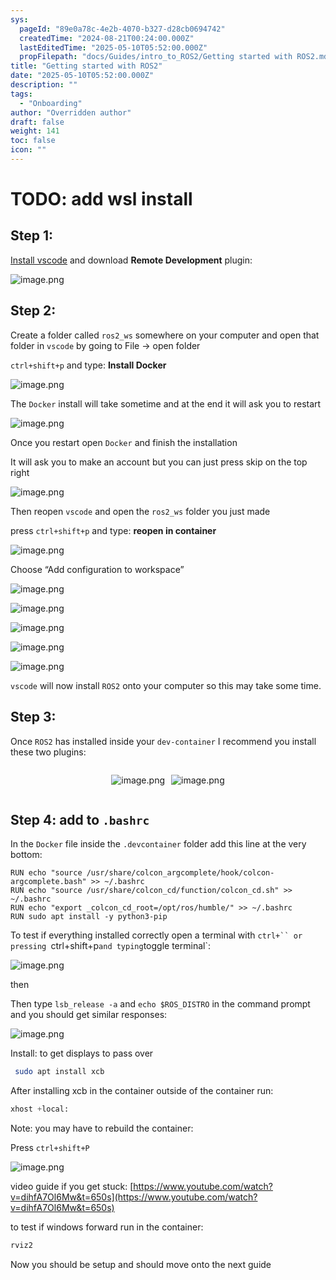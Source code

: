 ```yaml
---
sys:
  pageId: "89e0a78c-4e2b-4070-b327-d28cb0694742"
  createdTime: "2024-08-21T00:24:00.000Z"
  lastEditedTime: "2025-05-10T05:52:00.000Z"
  propFilepath: "docs/Guides/intro_to_ROS2/Getting started with ROS2.md"
title: "Getting started with ROS2"
date: "2025-05-10T05:52:00.000Z"
description: ""
tags:
  - "Onboarding"
author: "Overridden author"
draft: false
weight: 141
toc: false
icon: ""
---
```


# TODO: add wsl install

## Step 1:

[Install vscode](https://code.visualstudio.com/download) and download **Remote Development** plugin:

![image.png](https://prod-files-secure.s3.us-west-2.amazonaws.com/d518164a-d88e-44d1-a4ee-3adb3bd8bce0/efb52993-1881-4a40-b95e-6f020334f022/image.png?X-Amz-Algorithm=AWS4-HMAC-SHA256&X-Amz-Content-Sha256=UNSIGNED-PAYLOAD&X-Amz-Credential=ASIAZI2LB4662GT2XZ2A%2F20250628%2Fus-west-2%2Fs3%2Faws4_request&X-Amz-Date=20250628T170711Z&X-Amz-Expires=3600&X-Amz-Security-Token=IQoJb3JpZ2luX2VjEJf%2F%2F%2F%2F%2F%2F%2F%2F%2F%2FwEaCXVzLXdlc3QtMiJHMEUCIQD9XhOJMJxzNJBMXsrjErHoKfLEQkZWZ0iwQtPlmDC0XgIgP79010aSZQFBeaifMtLHN%2BBOrKqdBXp2JS544AAqHwoqiAQIkP%2F%2F%2F%2F%2F%2F%2F%2F%2F%2FARAAGgw2Mzc0MjMxODM4MDUiDP1shSZ8GszjN4fO6yrcAzVsfTtkxnLMsXB%2F%2BLT4n8YlaRQRPBokLwT2YiK9HTTxQNOj0KhG51aM%2FEs6aahhvlnelt6ZTPTMtex192P5hjgnB3SkiFGewkGcBCAuuEaijiUxIHWWB12%2BaVo8Caj4rAc3EspHjdFvLMz%2BSH%2BvhtXan5cn4nNPbXTFYZHewSm4J9Y9EDltWqDGH1xc8Tw5UMC9qfmbpdnV0CzAkb2Wyv1VAKf3SgT%2Fait0gETKVOkF9WdxXpVTrD%2FuuS4oSodNtprHoDMBms0Ryo7HSjUIxP1lJqoRek9pbb%2F3VF1IZw%2BJpyXraJjzjl4Bd3JASJBXVaMzabsrlgrisnsl%2F4PG%2FeA6Mj4x7LZqZZhrRqpFZwqMzFbZ9EkR%2B%2F%2BW8zqVVA%2FXex48g5ARh32TZYC2TnqaExzspAh68hY5RVfdJKF5n%2BmWp5kc2Te%2BR2xkI74RlzkeAufjE93sUOG7T%2FgrxcEF8GSTcBXLtk0cZ5ZdlGvoU24QRjfy9eEhxvhnmVT4UhbnHN6QcIddoPscGPbZKZ1G%2FzhMQCSgNPzY01nq7qZBlmkN%2FPsfzcs7k0nxsEfT7eMz4Ji%2FZPfgYsgD72uqOOl%2BVIzopdcp6f8Y1Zx6lhiOURgA6K%2FtxOh1GB1UB2iAMKiKgMMGOqUBi5xLhlMarpJni5BLB%2B0iIbQSjG0drOViYc3tUq5reLENjRCwNcbeFdGnhgDnBHJ%2FtnNlP%2BF2K2u3HFQfzi7BCRoPWcoC1qjB0Lcy00mS2YvOmL8qQjjYNMtlfVaOl%2BgoPUwsiMajrJuH%2BYeVvHwuyJkRS9uIQCgrUOdbCG2xwrxWAl7p4DVAVAx5PCXrrpwm1yfDEmHJk5BXiRlndBcNE3%2F6PbuY&X-Amz-Signature=6f22e6aec92ec71fda159a5c40817367f87e8779928e9cb8ac8aa75061a7253c&X-Amz-SignedHeaders=host&x-amz-checksum-mode=ENABLED&x-id=GetObject)

## Step 2:

Create a folder called `ros2_ws` somewhere on your computer and open that folder in `vscode` by going to File → open folder 

`ctrl+shift+p` and type: **Install Docker**

![image.png](https://prod-files-secure.s3.us-west-2.amazonaws.com/d518164a-d88e-44d1-a4ee-3adb3bd8bce0/2269dc0e-1cd5-47ff-bceb-c04ad9b2eab0/image.png?X-Amz-Algorithm=AWS4-HMAC-SHA256&X-Amz-Content-Sha256=UNSIGNED-PAYLOAD&X-Amz-Credential=ASIAZI2LB4662GT2XZ2A%2F20250628%2Fus-west-2%2Fs3%2Faws4_request&X-Amz-Date=20250628T170711Z&X-Amz-Expires=3600&X-Amz-Security-Token=IQoJb3JpZ2luX2VjEJf%2F%2F%2F%2F%2F%2F%2F%2F%2F%2FwEaCXVzLXdlc3QtMiJHMEUCIQD9XhOJMJxzNJBMXsrjErHoKfLEQkZWZ0iwQtPlmDC0XgIgP79010aSZQFBeaifMtLHN%2BBOrKqdBXp2JS544AAqHwoqiAQIkP%2F%2F%2F%2F%2F%2F%2F%2F%2F%2FARAAGgw2Mzc0MjMxODM4MDUiDP1shSZ8GszjN4fO6yrcAzVsfTtkxnLMsXB%2F%2BLT4n8YlaRQRPBokLwT2YiK9HTTxQNOj0KhG51aM%2FEs6aahhvlnelt6ZTPTMtex192P5hjgnB3SkiFGewkGcBCAuuEaijiUxIHWWB12%2BaVo8Caj4rAc3EspHjdFvLMz%2BSH%2BvhtXan5cn4nNPbXTFYZHewSm4J9Y9EDltWqDGH1xc8Tw5UMC9qfmbpdnV0CzAkb2Wyv1VAKf3SgT%2Fait0gETKVOkF9WdxXpVTrD%2FuuS4oSodNtprHoDMBms0Ryo7HSjUIxP1lJqoRek9pbb%2F3VF1IZw%2BJpyXraJjzjl4Bd3JASJBXVaMzabsrlgrisnsl%2F4PG%2FeA6Mj4x7LZqZZhrRqpFZwqMzFbZ9EkR%2B%2F%2BW8zqVVA%2FXex48g5ARh32TZYC2TnqaExzspAh68hY5RVfdJKF5n%2BmWp5kc2Te%2BR2xkI74RlzkeAufjE93sUOG7T%2FgrxcEF8GSTcBXLtk0cZ5ZdlGvoU24QRjfy9eEhxvhnmVT4UhbnHN6QcIddoPscGPbZKZ1G%2FzhMQCSgNPzY01nq7qZBlmkN%2FPsfzcs7k0nxsEfT7eMz4Ji%2FZPfgYsgD72uqOOl%2BVIzopdcp6f8Y1Zx6lhiOURgA6K%2FtxOh1GB1UB2iAMKiKgMMGOqUBi5xLhlMarpJni5BLB%2B0iIbQSjG0drOViYc3tUq5reLENjRCwNcbeFdGnhgDnBHJ%2FtnNlP%2BF2K2u3HFQfzi7BCRoPWcoC1qjB0Lcy00mS2YvOmL8qQjjYNMtlfVaOl%2BgoPUwsiMajrJuH%2BYeVvHwuyJkRS9uIQCgrUOdbCG2xwrxWAl7p4DVAVAx5PCXrrpwm1yfDEmHJk5BXiRlndBcNE3%2F6PbuY&X-Amz-Signature=a1564efd8830f70411c25104bb70478d607acc20e7d721f70257f33628a69ac6&X-Amz-SignedHeaders=host&x-amz-checksum-mode=ENABLED&x-id=GetObject)

The `Docker` install will take sometime and at the end it will ask you to restart

![image.png](https://prod-files-secure.s3.us-west-2.amazonaws.com/d518164a-d88e-44d1-a4ee-3adb3bd8bce0/ed233f78-be33-4b1f-b89c-9c346c0e961e/image.png?X-Amz-Algorithm=AWS4-HMAC-SHA256&X-Amz-Content-Sha256=UNSIGNED-PAYLOAD&X-Amz-Credential=ASIAZI2LB4662GT2XZ2A%2F20250628%2Fus-west-2%2Fs3%2Faws4_request&X-Amz-Date=20250628T170711Z&X-Amz-Expires=3600&X-Amz-Security-Token=IQoJb3JpZ2luX2VjEJf%2F%2F%2F%2F%2F%2F%2F%2F%2F%2FwEaCXVzLXdlc3QtMiJHMEUCIQD9XhOJMJxzNJBMXsrjErHoKfLEQkZWZ0iwQtPlmDC0XgIgP79010aSZQFBeaifMtLHN%2BBOrKqdBXp2JS544AAqHwoqiAQIkP%2F%2F%2F%2F%2F%2F%2F%2F%2F%2FARAAGgw2Mzc0MjMxODM4MDUiDP1shSZ8GszjN4fO6yrcAzVsfTtkxnLMsXB%2F%2BLT4n8YlaRQRPBokLwT2YiK9HTTxQNOj0KhG51aM%2FEs6aahhvlnelt6ZTPTMtex192P5hjgnB3SkiFGewkGcBCAuuEaijiUxIHWWB12%2BaVo8Caj4rAc3EspHjdFvLMz%2BSH%2BvhtXan5cn4nNPbXTFYZHewSm4J9Y9EDltWqDGH1xc8Tw5UMC9qfmbpdnV0CzAkb2Wyv1VAKf3SgT%2Fait0gETKVOkF9WdxXpVTrD%2FuuS4oSodNtprHoDMBms0Ryo7HSjUIxP1lJqoRek9pbb%2F3VF1IZw%2BJpyXraJjzjl4Bd3JASJBXVaMzabsrlgrisnsl%2F4PG%2FeA6Mj4x7LZqZZhrRqpFZwqMzFbZ9EkR%2B%2F%2BW8zqVVA%2FXex48g5ARh32TZYC2TnqaExzspAh68hY5RVfdJKF5n%2BmWp5kc2Te%2BR2xkI74RlzkeAufjE93sUOG7T%2FgrxcEF8GSTcBXLtk0cZ5ZdlGvoU24QRjfy9eEhxvhnmVT4UhbnHN6QcIddoPscGPbZKZ1G%2FzhMQCSgNPzY01nq7qZBlmkN%2FPsfzcs7k0nxsEfT7eMz4Ji%2FZPfgYsgD72uqOOl%2BVIzopdcp6f8Y1Zx6lhiOURgA6K%2FtxOh1GB1UB2iAMKiKgMMGOqUBi5xLhlMarpJni5BLB%2B0iIbQSjG0drOViYc3tUq5reLENjRCwNcbeFdGnhgDnBHJ%2FtnNlP%2BF2K2u3HFQfzi7BCRoPWcoC1qjB0Lcy00mS2YvOmL8qQjjYNMtlfVaOl%2BgoPUwsiMajrJuH%2BYeVvHwuyJkRS9uIQCgrUOdbCG2xwrxWAl7p4DVAVAx5PCXrrpwm1yfDEmHJk5BXiRlndBcNE3%2F6PbuY&X-Amz-Signature=2857837f639460017b16c6cb7d45e9ee4da5e9e0a8253aecafbfa223b81fa64b&X-Amz-SignedHeaders=host&x-amz-checksum-mode=ENABLED&x-id=GetObject)

Once you restart open `Docker` and finish the installation

It will ask you to make an account but you can just press skip on the top right

![image.png](https://prod-files-secure.s3.us-west-2.amazonaws.com/d518164a-d88e-44d1-a4ee-3adb3bd8bce0/21010ad9-1659-4fd9-9f59-9932a09b2a3d/image.png?X-Amz-Algorithm=AWS4-HMAC-SHA256&X-Amz-Content-Sha256=UNSIGNED-PAYLOAD&X-Amz-Credential=ASIAZI2LB4662GT2XZ2A%2F20250628%2Fus-west-2%2Fs3%2Faws4_request&X-Amz-Date=20250628T170711Z&X-Amz-Expires=3600&X-Amz-Security-Token=IQoJb3JpZ2luX2VjEJf%2F%2F%2F%2F%2F%2F%2F%2F%2F%2FwEaCXVzLXdlc3QtMiJHMEUCIQD9XhOJMJxzNJBMXsrjErHoKfLEQkZWZ0iwQtPlmDC0XgIgP79010aSZQFBeaifMtLHN%2BBOrKqdBXp2JS544AAqHwoqiAQIkP%2F%2F%2F%2F%2F%2F%2F%2F%2F%2FARAAGgw2Mzc0MjMxODM4MDUiDP1shSZ8GszjN4fO6yrcAzVsfTtkxnLMsXB%2F%2BLT4n8YlaRQRPBokLwT2YiK9HTTxQNOj0KhG51aM%2FEs6aahhvlnelt6ZTPTMtex192P5hjgnB3SkiFGewkGcBCAuuEaijiUxIHWWB12%2BaVo8Caj4rAc3EspHjdFvLMz%2BSH%2BvhtXan5cn4nNPbXTFYZHewSm4J9Y9EDltWqDGH1xc8Tw5UMC9qfmbpdnV0CzAkb2Wyv1VAKf3SgT%2Fait0gETKVOkF9WdxXpVTrD%2FuuS4oSodNtprHoDMBms0Ryo7HSjUIxP1lJqoRek9pbb%2F3VF1IZw%2BJpyXraJjzjl4Bd3JASJBXVaMzabsrlgrisnsl%2F4PG%2FeA6Mj4x7LZqZZhrRqpFZwqMzFbZ9EkR%2B%2F%2BW8zqVVA%2FXex48g5ARh32TZYC2TnqaExzspAh68hY5RVfdJKF5n%2BmWp5kc2Te%2BR2xkI74RlzkeAufjE93sUOG7T%2FgrxcEF8GSTcBXLtk0cZ5ZdlGvoU24QRjfy9eEhxvhnmVT4UhbnHN6QcIddoPscGPbZKZ1G%2FzhMQCSgNPzY01nq7qZBlmkN%2FPsfzcs7k0nxsEfT7eMz4Ji%2FZPfgYsgD72uqOOl%2BVIzopdcp6f8Y1Zx6lhiOURgA6K%2FtxOh1GB1UB2iAMKiKgMMGOqUBi5xLhlMarpJni5BLB%2B0iIbQSjG0drOViYc3tUq5reLENjRCwNcbeFdGnhgDnBHJ%2FtnNlP%2BF2K2u3HFQfzi7BCRoPWcoC1qjB0Lcy00mS2YvOmL8qQjjYNMtlfVaOl%2BgoPUwsiMajrJuH%2BYeVvHwuyJkRS9uIQCgrUOdbCG2xwrxWAl7p4DVAVAx5PCXrrpwm1yfDEmHJk5BXiRlndBcNE3%2F6PbuY&X-Amz-Signature=a5528a03557efedbbe3968846e23ae734e12c16c6729b2510715a69032319a7e&X-Amz-SignedHeaders=host&x-amz-checksum-mode=ENABLED&x-id=GetObject)

Then reopen `vscode` and open the `ros2_ws` folder you just made

press `ctrl+shift+p` and type: **reopen in container**

![image.png](https://prod-files-secure.s3.us-west-2.amazonaws.com/d518164a-d88e-44d1-a4ee-3adb3bd8bce0/4e93b8c2-41ad-488c-8095-c74205196118/image.png?X-Amz-Algorithm=AWS4-HMAC-SHA256&X-Amz-Content-Sha256=UNSIGNED-PAYLOAD&X-Amz-Credential=ASIAZI2LB4662GT2XZ2A%2F20250628%2Fus-west-2%2Fs3%2Faws4_request&X-Amz-Date=20250628T170711Z&X-Amz-Expires=3600&X-Amz-Security-Token=IQoJb3JpZ2luX2VjEJf%2F%2F%2F%2F%2F%2F%2F%2F%2F%2FwEaCXVzLXdlc3QtMiJHMEUCIQD9XhOJMJxzNJBMXsrjErHoKfLEQkZWZ0iwQtPlmDC0XgIgP79010aSZQFBeaifMtLHN%2BBOrKqdBXp2JS544AAqHwoqiAQIkP%2F%2F%2F%2F%2F%2F%2F%2F%2F%2FARAAGgw2Mzc0MjMxODM4MDUiDP1shSZ8GszjN4fO6yrcAzVsfTtkxnLMsXB%2F%2BLT4n8YlaRQRPBokLwT2YiK9HTTxQNOj0KhG51aM%2FEs6aahhvlnelt6ZTPTMtex192P5hjgnB3SkiFGewkGcBCAuuEaijiUxIHWWB12%2BaVo8Caj4rAc3EspHjdFvLMz%2BSH%2BvhtXan5cn4nNPbXTFYZHewSm4J9Y9EDltWqDGH1xc8Tw5UMC9qfmbpdnV0CzAkb2Wyv1VAKf3SgT%2Fait0gETKVOkF9WdxXpVTrD%2FuuS4oSodNtprHoDMBms0Ryo7HSjUIxP1lJqoRek9pbb%2F3VF1IZw%2BJpyXraJjzjl4Bd3JASJBXVaMzabsrlgrisnsl%2F4PG%2FeA6Mj4x7LZqZZhrRqpFZwqMzFbZ9EkR%2B%2F%2BW8zqVVA%2FXex48g5ARh32TZYC2TnqaExzspAh68hY5RVfdJKF5n%2BmWp5kc2Te%2BR2xkI74RlzkeAufjE93sUOG7T%2FgrxcEF8GSTcBXLtk0cZ5ZdlGvoU24QRjfy9eEhxvhnmVT4UhbnHN6QcIddoPscGPbZKZ1G%2FzhMQCSgNPzY01nq7qZBlmkN%2FPsfzcs7k0nxsEfT7eMz4Ji%2FZPfgYsgD72uqOOl%2BVIzopdcp6f8Y1Zx6lhiOURgA6K%2FtxOh1GB1UB2iAMKiKgMMGOqUBi5xLhlMarpJni5BLB%2B0iIbQSjG0drOViYc3tUq5reLENjRCwNcbeFdGnhgDnBHJ%2FtnNlP%2BF2K2u3HFQfzi7BCRoPWcoC1qjB0Lcy00mS2YvOmL8qQjjYNMtlfVaOl%2BgoPUwsiMajrJuH%2BYeVvHwuyJkRS9uIQCgrUOdbCG2xwrxWAl7p4DVAVAx5PCXrrpwm1yfDEmHJk5BXiRlndBcNE3%2F6PbuY&X-Amz-Signature=466bf4f81c77c93b0bdb65522f21ec46da89ef49763fc3ec0b50bb5acfe856f0&X-Amz-SignedHeaders=host&x-amz-checksum-mode=ENABLED&x-id=GetObject)

Choose “Add configuration to workspace”

![image.png](https://prod-files-secure.s3.us-west-2.amazonaws.com/d518164a-d88e-44d1-a4ee-3adb3bd8bce0/9560b282-5060-4989-ba37-97e7b2c22476/image.png?X-Amz-Algorithm=AWS4-HMAC-SHA256&X-Amz-Content-Sha256=UNSIGNED-PAYLOAD&X-Amz-Credential=ASIAZI2LB4662GT2XZ2A%2F20250628%2Fus-west-2%2Fs3%2Faws4_request&X-Amz-Date=20250628T170711Z&X-Amz-Expires=3600&X-Amz-Security-Token=IQoJb3JpZ2luX2VjEJf%2F%2F%2F%2F%2F%2F%2F%2F%2F%2FwEaCXVzLXdlc3QtMiJHMEUCIQD9XhOJMJxzNJBMXsrjErHoKfLEQkZWZ0iwQtPlmDC0XgIgP79010aSZQFBeaifMtLHN%2BBOrKqdBXp2JS544AAqHwoqiAQIkP%2F%2F%2F%2F%2F%2F%2F%2F%2F%2FARAAGgw2Mzc0MjMxODM4MDUiDP1shSZ8GszjN4fO6yrcAzVsfTtkxnLMsXB%2F%2BLT4n8YlaRQRPBokLwT2YiK9HTTxQNOj0KhG51aM%2FEs6aahhvlnelt6ZTPTMtex192P5hjgnB3SkiFGewkGcBCAuuEaijiUxIHWWB12%2BaVo8Caj4rAc3EspHjdFvLMz%2BSH%2BvhtXan5cn4nNPbXTFYZHewSm4J9Y9EDltWqDGH1xc8Tw5UMC9qfmbpdnV0CzAkb2Wyv1VAKf3SgT%2Fait0gETKVOkF9WdxXpVTrD%2FuuS4oSodNtprHoDMBms0Ryo7HSjUIxP1lJqoRek9pbb%2F3VF1IZw%2BJpyXraJjzjl4Bd3JASJBXVaMzabsrlgrisnsl%2F4PG%2FeA6Mj4x7LZqZZhrRqpFZwqMzFbZ9EkR%2B%2F%2BW8zqVVA%2FXex48g5ARh32TZYC2TnqaExzspAh68hY5RVfdJKF5n%2BmWp5kc2Te%2BR2xkI74RlzkeAufjE93sUOG7T%2FgrxcEF8GSTcBXLtk0cZ5ZdlGvoU24QRjfy9eEhxvhnmVT4UhbnHN6QcIddoPscGPbZKZ1G%2FzhMQCSgNPzY01nq7qZBlmkN%2FPsfzcs7k0nxsEfT7eMz4Ji%2FZPfgYsgD72uqOOl%2BVIzopdcp6f8Y1Zx6lhiOURgA6K%2FtxOh1GB1UB2iAMKiKgMMGOqUBi5xLhlMarpJni5BLB%2B0iIbQSjG0drOViYc3tUq5reLENjRCwNcbeFdGnhgDnBHJ%2FtnNlP%2BF2K2u3HFQfzi7BCRoPWcoC1qjB0Lcy00mS2YvOmL8qQjjYNMtlfVaOl%2BgoPUwsiMajrJuH%2BYeVvHwuyJkRS9uIQCgrUOdbCG2xwrxWAl7p4DVAVAx5PCXrrpwm1yfDEmHJk5BXiRlndBcNE3%2F6PbuY&X-Amz-Signature=a45ebe15863473237a5e8f6d14823e2fa9d9a248473bd6c6d0d9cbe82ad07ade&X-Amz-SignedHeaders=host&x-amz-checksum-mode=ENABLED&x-id=GetObject)

![image.png](https://prod-files-secure.s3.us-west-2.amazonaws.com/d518164a-d88e-44d1-a4ee-3adb3bd8bce0/2ee63f81-886b-48e8-a553-dc6e5eac99e4/image.png?X-Amz-Algorithm=AWS4-HMAC-SHA256&X-Amz-Content-Sha256=UNSIGNED-PAYLOAD&X-Amz-Credential=ASIAZI2LB4662GT2XZ2A%2F20250628%2Fus-west-2%2Fs3%2Faws4_request&X-Amz-Date=20250628T170711Z&X-Amz-Expires=3600&X-Amz-Security-Token=IQoJb3JpZ2luX2VjEJf%2F%2F%2F%2F%2F%2F%2F%2F%2F%2FwEaCXVzLXdlc3QtMiJHMEUCIQD9XhOJMJxzNJBMXsrjErHoKfLEQkZWZ0iwQtPlmDC0XgIgP79010aSZQFBeaifMtLHN%2BBOrKqdBXp2JS544AAqHwoqiAQIkP%2F%2F%2F%2F%2F%2F%2F%2F%2F%2FARAAGgw2Mzc0MjMxODM4MDUiDP1shSZ8GszjN4fO6yrcAzVsfTtkxnLMsXB%2F%2BLT4n8YlaRQRPBokLwT2YiK9HTTxQNOj0KhG51aM%2FEs6aahhvlnelt6ZTPTMtex192P5hjgnB3SkiFGewkGcBCAuuEaijiUxIHWWB12%2BaVo8Caj4rAc3EspHjdFvLMz%2BSH%2BvhtXan5cn4nNPbXTFYZHewSm4J9Y9EDltWqDGH1xc8Tw5UMC9qfmbpdnV0CzAkb2Wyv1VAKf3SgT%2Fait0gETKVOkF9WdxXpVTrD%2FuuS4oSodNtprHoDMBms0Ryo7HSjUIxP1lJqoRek9pbb%2F3VF1IZw%2BJpyXraJjzjl4Bd3JASJBXVaMzabsrlgrisnsl%2F4PG%2FeA6Mj4x7LZqZZhrRqpFZwqMzFbZ9EkR%2B%2F%2BW8zqVVA%2FXex48g5ARh32TZYC2TnqaExzspAh68hY5RVfdJKF5n%2BmWp5kc2Te%2BR2xkI74RlzkeAufjE93sUOG7T%2FgrxcEF8GSTcBXLtk0cZ5ZdlGvoU24QRjfy9eEhxvhnmVT4UhbnHN6QcIddoPscGPbZKZ1G%2FzhMQCSgNPzY01nq7qZBlmkN%2FPsfzcs7k0nxsEfT7eMz4Ji%2FZPfgYsgD72uqOOl%2BVIzopdcp6f8Y1Zx6lhiOURgA6K%2FtxOh1GB1UB2iAMKiKgMMGOqUBi5xLhlMarpJni5BLB%2B0iIbQSjG0drOViYc3tUq5reLENjRCwNcbeFdGnhgDnBHJ%2FtnNlP%2BF2K2u3HFQfzi7BCRoPWcoC1qjB0Lcy00mS2YvOmL8qQjjYNMtlfVaOl%2BgoPUwsiMajrJuH%2BYeVvHwuyJkRS9uIQCgrUOdbCG2xwrxWAl7p4DVAVAx5PCXrrpwm1yfDEmHJk5BXiRlndBcNE3%2F6PbuY&X-Amz-Signature=02014baebbac939342631c1581d158cc33d0aa6d288c26cd04f93d6b85990273&X-Amz-SignedHeaders=host&x-amz-checksum-mode=ENABLED&x-id=GetObject)

![image.png](https://prod-files-secure.s3.us-west-2.amazonaws.com/d518164a-d88e-44d1-a4ee-3adb3bd8bce0/ae1580b2-b048-407e-aed9-b584224a7a04/image.png?X-Amz-Algorithm=AWS4-HMAC-SHA256&X-Amz-Content-Sha256=UNSIGNED-PAYLOAD&X-Amz-Credential=ASIAZI2LB4662GT2XZ2A%2F20250628%2Fus-west-2%2Fs3%2Faws4_request&X-Amz-Date=20250628T170711Z&X-Amz-Expires=3600&X-Amz-Security-Token=IQoJb3JpZ2luX2VjEJf%2F%2F%2F%2F%2F%2F%2F%2F%2F%2FwEaCXVzLXdlc3QtMiJHMEUCIQD9XhOJMJxzNJBMXsrjErHoKfLEQkZWZ0iwQtPlmDC0XgIgP79010aSZQFBeaifMtLHN%2BBOrKqdBXp2JS544AAqHwoqiAQIkP%2F%2F%2F%2F%2F%2F%2F%2F%2F%2FARAAGgw2Mzc0MjMxODM4MDUiDP1shSZ8GszjN4fO6yrcAzVsfTtkxnLMsXB%2F%2BLT4n8YlaRQRPBokLwT2YiK9HTTxQNOj0KhG51aM%2FEs6aahhvlnelt6ZTPTMtex192P5hjgnB3SkiFGewkGcBCAuuEaijiUxIHWWB12%2BaVo8Caj4rAc3EspHjdFvLMz%2BSH%2BvhtXan5cn4nNPbXTFYZHewSm4J9Y9EDltWqDGH1xc8Tw5UMC9qfmbpdnV0CzAkb2Wyv1VAKf3SgT%2Fait0gETKVOkF9WdxXpVTrD%2FuuS4oSodNtprHoDMBms0Ryo7HSjUIxP1lJqoRek9pbb%2F3VF1IZw%2BJpyXraJjzjl4Bd3JASJBXVaMzabsrlgrisnsl%2F4PG%2FeA6Mj4x7LZqZZhrRqpFZwqMzFbZ9EkR%2B%2F%2BW8zqVVA%2FXex48g5ARh32TZYC2TnqaExzspAh68hY5RVfdJKF5n%2BmWp5kc2Te%2BR2xkI74RlzkeAufjE93sUOG7T%2FgrxcEF8GSTcBXLtk0cZ5ZdlGvoU24QRjfy9eEhxvhnmVT4UhbnHN6QcIddoPscGPbZKZ1G%2FzhMQCSgNPzY01nq7qZBlmkN%2FPsfzcs7k0nxsEfT7eMz4Ji%2FZPfgYsgD72uqOOl%2BVIzopdcp6f8Y1Zx6lhiOURgA6K%2FtxOh1GB1UB2iAMKiKgMMGOqUBi5xLhlMarpJni5BLB%2B0iIbQSjG0drOViYc3tUq5reLENjRCwNcbeFdGnhgDnBHJ%2FtnNlP%2BF2K2u3HFQfzi7BCRoPWcoC1qjB0Lcy00mS2YvOmL8qQjjYNMtlfVaOl%2BgoPUwsiMajrJuH%2BYeVvHwuyJkRS9uIQCgrUOdbCG2xwrxWAl7p4DVAVAx5PCXrrpwm1yfDEmHJk5BXiRlndBcNE3%2F6PbuY&X-Amz-Signature=61fc69a7325820637aa73eee4425428fd48604a510c87e24173f6799d574b537&X-Amz-SignedHeaders=host&x-amz-checksum-mode=ENABLED&x-id=GetObject)

![image.png](https://prod-files-secure.s3.us-west-2.amazonaws.com/d518164a-d88e-44d1-a4ee-3adb3bd8bce0/53255b28-f75e-430f-b9e3-c0ac8577e42b/image.png?X-Amz-Algorithm=AWS4-HMAC-SHA256&X-Amz-Content-Sha256=UNSIGNED-PAYLOAD&X-Amz-Credential=ASIAZI2LB4662GT2XZ2A%2F20250628%2Fus-west-2%2Fs3%2Faws4_request&X-Amz-Date=20250628T170711Z&X-Amz-Expires=3600&X-Amz-Security-Token=IQoJb3JpZ2luX2VjEJf%2F%2F%2F%2F%2F%2F%2F%2F%2F%2FwEaCXVzLXdlc3QtMiJHMEUCIQD9XhOJMJxzNJBMXsrjErHoKfLEQkZWZ0iwQtPlmDC0XgIgP79010aSZQFBeaifMtLHN%2BBOrKqdBXp2JS544AAqHwoqiAQIkP%2F%2F%2F%2F%2F%2F%2F%2F%2F%2FARAAGgw2Mzc0MjMxODM4MDUiDP1shSZ8GszjN4fO6yrcAzVsfTtkxnLMsXB%2F%2BLT4n8YlaRQRPBokLwT2YiK9HTTxQNOj0KhG51aM%2FEs6aahhvlnelt6ZTPTMtex192P5hjgnB3SkiFGewkGcBCAuuEaijiUxIHWWB12%2BaVo8Caj4rAc3EspHjdFvLMz%2BSH%2BvhtXan5cn4nNPbXTFYZHewSm4J9Y9EDltWqDGH1xc8Tw5UMC9qfmbpdnV0CzAkb2Wyv1VAKf3SgT%2Fait0gETKVOkF9WdxXpVTrD%2FuuS4oSodNtprHoDMBms0Ryo7HSjUIxP1lJqoRek9pbb%2F3VF1IZw%2BJpyXraJjzjl4Bd3JASJBXVaMzabsrlgrisnsl%2F4PG%2FeA6Mj4x7LZqZZhrRqpFZwqMzFbZ9EkR%2B%2F%2BW8zqVVA%2FXex48g5ARh32TZYC2TnqaExzspAh68hY5RVfdJKF5n%2BmWp5kc2Te%2BR2xkI74RlzkeAufjE93sUOG7T%2FgrxcEF8GSTcBXLtk0cZ5ZdlGvoU24QRjfy9eEhxvhnmVT4UhbnHN6QcIddoPscGPbZKZ1G%2FzhMQCSgNPzY01nq7qZBlmkN%2FPsfzcs7k0nxsEfT7eMz4Ji%2FZPfgYsgD72uqOOl%2BVIzopdcp6f8Y1Zx6lhiOURgA6K%2FtxOh1GB1UB2iAMKiKgMMGOqUBi5xLhlMarpJni5BLB%2B0iIbQSjG0drOViYc3tUq5reLENjRCwNcbeFdGnhgDnBHJ%2FtnNlP%2BF2K2u3HFQfzi7BCRoPWcoC1qjB0Lcy00mS2YvOmL8qQjjYNMtlfVaOl%2BgoPUwsiMajrJuH%2BYeVvHwuyJkRS9uIQCgrUOdbCG2xwrxWAl7p4DVAVAx5PCXrrpwm1yfDEmHJk5BXiRlndBcNE3%2F6PbuY&X-Amz-Signature=040a4ddd86e88b7732c2d3ffcf4752b73f2c0e70e04a57cbbdeaaa1552462ce7&X-Amz-SignedHeaders=host&x-amz-checksum-mode=ENABLED&x-id=GetObject)

![image.png](https://prod-files-secure.s3.us-west-2.amazonaws.com/d518164a-d88e-44d1-a4ee-3adb3bd8bce0/7c562767-5af9-4ffb-97d1-327bcdf4ee00/image.png?X-Amz-Algorithm=AWS4-HMAC-SHA256&X-Amz-Content-Sha256=UNSIGNED-PAYLOAD&X-Amz-Credential=ASIAZI2LB4662GT2XZ2A%2F20250628%2Fus-west-2%2Fs3%2Faws4_request&X-Amz-Date=20250628T170711Z&X-Amz-Expires=3600&X-Amz-Security-Token=IQoJb3JpZ2luX2VjEJf%2F%2F%2F%2F%2F%2F%2F%2F%2F%2FwEaCXVzLXdlc3QtMiJHMEUCIQD9XhOJMJxzNJBMXsrjErHoKfLEQkZWZ0iwQtPlmDC0XgIgP79010aSZQFBeaifMtLHN%2BBOrKqdBXp2JS544AAqHwoqiAQIkP%2F%2F%2F%2F%2F%2F%2F%2F%2F%2FARAAGgw2Mzc0MjMxODM4MDUiDP1shSZ8GszjN4fO6yrcAzVsfTtkxnLMsXB%2F%2BLT4n8YlaRQRPBokLwT2YiK9HTTxQNOj0KhG51aM%2FEs6aahhvlnelt6ZTPTMtex192P5hjgnB3SkiFGewkGcBCAuuEaijiUxIHWWB12%2BaVo8Caj4rAc3EspHjdFvLMz%2BSH%2BvhtXan5cn4nNPbXTFYZHewSm4J9Y9EDltWqDGH1xc8Tw5UMC9qfmbpdnV0CzAkb2Wyv1VAKf3SgT%2Fait0gETKVOkF9WdxXpVTrD%2FuuS4oSodNtprHoDMBms0Ryo7HSjUIxP1lJqoRek9pbb%2F3VF1IZw%2BJpyXraJjzjl4Bd3JASJBXVaMzabsrlgrisnsl%2F4PG%2FeA6Mj4x7LZqZZhrRqpFZwqMzFbZ9EkR%2B%2F%2BW8zqVVA%2FXex48g5ARh32TZYC2TnqaExzspAh68hY5RVfdJKF5n%2BmWp5kc2Te%2BR2xkI74RlzkeAufjE93sUOG7T%2FgrxcEF8GSTcBXLtk0cZ5ZdlGvoU24QRjfy9eEhxvhnmVT4UhbnHN6QcIddoPscGPbZKZ1G%2FzhMQCSgNPzY01nq7qZBlmkN%2FPsfzcs7k0nxsEfT7eMz4Ji%2FZPfgYsgD72uqOOl%2BVIzopdcp6f8Y1Zx6lhiOURgA6K%2FtxOh1GB1UB2iAMKiKgMMGOqUBi5xLhlMarpJni5BLB%2B0iIbQSjG0drOViYc3tUq5reLENjRCwNcbeFdGnhgDnBHJ%2FtnNlP%2BF2K2u3HFQfzi7BCRoPWcoC1qjB0Lcy00mS2YvOmL8qQjjYNMtlfVaOl%2BgoPUwsiMajrJuH%2BYeVvHwuyJkRS9uIQCgrUOdbCG2xwrxWAl7p4DVAVAx5PCXrrpwm1yfDEmHJk5BXiRlndBcNE3%2F6PbuY&X-Amz-Signature=61ee7e0d3b00885c84d76c4b392dca6e964d85c82701f3ee38578e852507ce53&X-Amz-SignedHeaders=host&x-amz-checksum-mode=ENABLED&x-id=GetObject)

`vscode` will now install `ROS2` onto your computer so this may take some time.

## Step 3:

Once `ROS2` has installed inside your `dev-container` I recommend you install these two plugins:

<div style="display: flex;flex-direction: row; column-gap:10px; max-width: 630px;justify-content: center;">
<div>

![image.png](https://prod-files-secure.s3.us-west-2.amazonaws.com/d518164a-d88e-44d1-a4ee-3adb3bd8bce0/3fc3d550-5a54-4ba1-ba6b-faa01cdb7369/image.png?X-Amz-Algorithm=AWS4-HMAC-SHA256&X-Amz-Content-Sha256=UNSIGNED-PAYLOAD&X-Amz-Credential=ASIAZI2LB4666M7LWHT6%2F20250628%2Fus-west-2%2Fs3%2Faws4_request&X-Amz-Date=20250628T170712Z&X-Amz-Expires=3600&X-Amz-Security-Token=IQoJb3JpZ2luX2VjEJf%2F%2F%2F%2F%2F%2F%2F%2F%2F%2FwEaCXVzLXdlc3QtMiJHMEUCIClYAHldYVcY4txxhY6Bucfyxmv6tBYgY4exJ8xwuiNwAiEA5K8QUe93wPFcCVkFS%2B0w1XUceuy8vXi0GSZOPwcxagcqiAQIkP%2F%2F%2F%2F%2F%2F%2F%2F%2F%2FARAAGgw2Mzc0MjMxODM4MDUiDEIumfD%2BsBgu%2FoQS%2ByrcA59dZrHS6J4IplwSbKnGCvqW3pWtBvBBAboj1YmMafbTJ9uCwMN8UK0cJrJgd0BO69IAPRumFHgSHutnguzfyHDOS%2FfMF3ib4Zv72rz548LVZjjcsQeq30qjZOKj1xa4V6Hp4t0S7mlUlE%2Fe4smODRA5tmyprKAFrOGiyqRCMqYnKtpx9UrpZW6JT4PYrp6P6otRR1Soc3tbOToKfeDn%2F8Z12NlJCqX%2B3BM7jWB0fXn3AqNU4QsZrePY7E0PVxyoj1qb0HdgCDjsGVeat0bHNID4F00WY3bDnngh8gnvX1j6OrhgCAdtorL2yPDcyEpyIoI2z1UUuWgJDDjhOKYVdMaCweryPjElV44xb2vJcJGEyqUrOg4YwV3deSBPHx%2FTWDl%2FmFTZrNYq3J95hNI38xdwuKNMLYFworx7VZQOzefcBTWn7CoeJozwkBpvS7httLnPPnI0ai2bvP3QYFY4L1xhA7qkjftWJpzUALO2H7jXnb4Xm2XPvslIUdGQsBwvjJ94TCfsfTkn1IBpkLLkuwAjk7jrW7qJUP%2Fgxb%2BM55qxdAzb7PzWB5y08vDNdBAQWyS8ayL1yi8tUEp26qkAp%2F4XXNX9l29mszQOCIbdVweer1tS%2BHU58IjuC54pMJSLgMMGOqUBszbX9n980B2ABsGzJzilATi1xh6WMj62OXAm9fvzpX6m0WvF%2Boigko0rKMoRVM7fhXv%2FpXil6IjAoUZbhio%2BW%2FOkr21tAOFygt%2F%2B3AGUcdtuYOWCaz%2BdOn20nQJe1gpNTCqgR8B0i4kEWQAksBBxPEVAZtiwXZuIRsCMGrw4LmHDjGIDsbbSDyqgpmiu31YR3vRs%2BTA1zpRodNgqcennQ0mIfDjr&X-Amz-Signature=fc09a7d57a2ebbbb4ee2c45324fff5f2b142f52fc41441f2eacc1d5e0de13f61&X-Amz-SignedHeaders=host&x-amz-checksum-mode=ENABLED&x-id=GetObject)

</div>
<div>

![image.png](https://prod-files-secure.s3.us-west-2.amazonaws.com/d518164a-d88e-44d1-a4ee-3adb3bd8bce0/d994cc66-13c2-4093-a5a3-f84cf4601a82/image.png?X-Amz-Algorithm=AWS4-HMAC-SHA256&X-Amz-Content-Sha256=UNSIGNED-PAYLOAD&X-Amz-Credential=ASIAZI2LB4665L32XFUY%2F20250628%2Fus-west-2%2Fs3%2Faws4_request&X-Amz-Date=20250628T170713Z&X-Amz-Expires=3600&X-Amz-Security-Token=IQoJb3JpZ2luX2VjEJf%2F%2F%2F%2F%2F%2F%2F%2F%2F%2FwEaCXVzLXdlc3QtMiJHMEUCIQDf8vnZkgakoURMGDPRirNpv190O%2B%2BjI4oIMQM5KXkYfgIgQq3QOYsTYYHyssdm1iNwOrHf%2Bnt99mg1kia1HYaC2AYqiAQIkP%2F%2F%2F%2F%2F%2F%2F%2F%2F%2FARAAGgw2Mzc0MjMxODM4MDUiDAvTXhwOxOumqNoUDSrcA6E0U9rBqREYYT0WvDG7KklPO04UbZhFiyyIMWjulXLgWov2MK6PZmvEDiOv1jyeulNDYCGets9R9iXekRgUU7CxRstTZjOp%2BvJhPJVcALJizuBTFcb02gwivIcgCOw7auE5Ej2FkEM8EbklrdwVz9JYdJ%2FXnSrFB4BGdh4f741TswUl%2FGGnQQ1%2BWTnuUOe2zq47Si7%2BWEa3fMUXQvBuf4cRBWzX4Z6Y4ks2P0poQNWoeCSQI39PEK3N62NH93ZzdV8DrZvTn%2BOkVtuGgJOjNnIx8LK%2Bd48WfdQyRVo0Env1ze%2BjLUMrlVOWka7nJetOhQjOjTGV%2FA630M6%2Bp0HmbJy9i94ExRgxRgQZVXvlVkPqWnSu9UgQVvyu4zpCyP0RhKEFCBdRKuzNxI1U9QNKYDSYwOT6iCoMnKn%2Fj6cfXtFugDJj9uqDDb5zNc2jYHjOakUHmS%2BGon4iBBe2AH0HdUQjXBkSUPdZ5Gimqz8mESMoKgB4eGCxJ%2FgOit7zry5oQfKLYQp%2FUnWLPrh3ytDCmQxK9J0Uii%2F03Xd4bJVKtBT7N4ugwRIp%2FiQ%2F5ld9J0DAb%2FTlVXzCpicbFISTlyMigdyNKGA3GcCg8MJ0AJ%2FY0Mvrwz0G5dRZuZCoN9TOMLKKgMMGOqUBloYFF%2BSGa30aTa4PI9lD5aL56%2BFFqXELLNSbzhLoM668eT41v3hZ6EXRKCkuBKpiK1ew8gseRtdKW25afyiESHa9XqRvHjNxoFuyoiJE95K756JvkD7kdfjD%2FrXZ0P5WxVkvt%2B1SaDA6V6sD7kcleM4YurmbxQVyHIoMjubJRT5HJuFelZVqvOLw0i5IT7s%2FvoDRkFP3O7gUbS5WuhNCU6CmwmqV&X-Amz-Signature=406a85aad80519fc9e10c86cdf018847c9faed949513faa5139978d4082b5241&X-Amz-SignedHeaders=host&x-amz-checksum-mode=ENABLED&x-id=GetObject)

</div>
</div>

## Step 4: add to `.bashrc`

In the `Docker` file inside the `.devcontainer` folder add this line at the very bottom: 

```docker
RUN echo "source /usr/share/colcon_argcomplete/hook/colcon-argcomplete.bash" >> ~/.bashrc
RUN echo "source /usr/share/colcon_cd/function/colcon_cd.sh" >> ~/.bashrc
RUN echo "export _colcon_cd_root=/opt/ros/humble/" >> ~/.bashrc
RUN sudo apt install -y python3-pip 
```

To test if everything installed correctly open a terminal with `ctrl+`` or pressing `ctrl+shift+p` and typing `toggle terminal`:

![image.png](https://prod-files-secure.s3.us-west-2.amazonaws.com/d518164a-d88e-44d1-a4ee-3adb3bd8bce0/6a4943d8-b04e-4c02-9a58-775f3384d1a5/image.png?X-Amz-Algorithm=AWS4-HMAC-SHA256&X-Amz-Content-Sha256=UNSIGNED-PAYLOAD&X-Amz-Credential=ASIAZI2LB4662GT2XZ2A%2F20250628%2Fus-west-2%2Fs3%2Faws4_request&X-Amz-Date=20250628T170711Z&X-Amz-Expires=3600&X-Amz-Security-Token=IQoJb3JpZ2luX2VjEJf%2F%2F%2F%2F%2F%2F%2F%2F%2F%2FwEaCXVzLXdlc3QtMiJHMEUCIQD9XhOJMJxzNJBMXsrjErHoKfLEQkZWZ0iwQtPlmDC0XgIgP79010aSZQFBeaifMtLHN%2BBOrKqdBXp2JS544AAqHwoqiAQIkP%2F%2F%2F%2F%2F%2F%2F%2F%2F%2FARAAGgw2Mzc0MjMxODM4MDUiDP1shSZ8GszjN4fO6yrcAzVsfTtkxnLMsXB%2F%2BLT4n8YlaRQRPBokLwT2YiK9HTTxQNOj0KhG51aM%2FEs6aahhvlnelt6ZTPTMtex192P5hjgnB3SkiFGewkGcBCAuuEaijiUxIHWWB12%2BaVo8Caj4rAc3EspHjdFvLMz%2BSH%2BvhtXan5cn4nNPbXTFYZHewSm4J9Y9EDltWqDGH1xc8Tw5UMC9qfmbpdnV0CzAkb2Wyv1VAKf3SgT%2Fait0gETKVOkF9WdxXpVTrD%2FuuS4oSodNtprHoDMBms0Ryo7HSjUIxP1lJqoRek9pbb%2F3VF1IZw%2BJpyXraJjzjl4Bd3JASJBXVaMzabsrlgrisnsl%2F4PG%2FeA6Mj4x7LZqZZhrRqpFZwqMzFbZ9EkR%2B%2F%2BW8zqVVA%2FXex48g5ARh32TZYC2TnqaExzspAh68hY5RVfdJKF5n%2BmWp5kc2Te%2BR2xkI74RlzkeAufjE93sUOG7T%2FgrxcEF8GSTcBXLtk0cZ5ZdlGvoU24QRjfy9eEhxvhnmVT4UhbnHN6QcIddoPscGPbZKZ1G%2FzhMQCSgNPzY01nq7qZBlmkN%2FPsfzcs7k0nxsEfT7eMz4Ji%2FZPfgYsgD72uqOOl%2BVIzopdcp6f8Y1Zx6lhiOURgA6K%2FtxOh1GB1UB2iAMKiKgMMGOqUBi5xLhlMarpJni5BLB%2B0iIbQSjG0drOViYc3tUq5reLENjRCwNcbeFdGnhgDnBHJ%2FtnNlP%2BF2K2u3HFQfzi7BCRoPWcoC1qjB0Lcy00mS2YvOmL8qQjjYNMtlfVaOl%2BgoPUwsiMajrJuH%2BYeVvHwuyJkRS9uIQCgrUOdbCG2xwrxWAl7p4DVAVAx5PCXrrpwm1yfDEmHJk5BXiRlndBcNE3%2F6PbuY&X-Amz-Signature=341ad56c8ce5917d05ea3ab4789157da9cf87c01f311971bfed77cfcf4d42b6d&X-Amz-SignedHeaders=host&x-amz-checksum-mode=ENABLED&x-id=GetObject)

then 

Then type `lsb_release -a` and `echo $ROS_DISTRO` in the command prompt and you should get similar responses:

![image.png](https://prod-files-secure.s3.us-west-2.amazonaws.com/d518164a-d88e-44d1-a4ee-3adb3bd8bce0/3e635dec-a805-4e85-8b9e-d000e5b71a4e/image.png?X-Amz-Algorithm=AWS4-HMAC-SHA256&X-Amz-Content-Sha256=UNSIGNED-PAYLOAD&X-Amz-Credential=ASIAZI2LB4662GT2XZ2A%2F20250628%2Fus-west-2%2Fs3%2Faws4_request&X-Amz-Date=20250628T170711Z&X-Amz-Expires=3600&X-Amz-Security-Token=IQoJb3JpZ2luX2VjEJf%2F%2F%2F%2F%2F%2F%2F%2F%2F%2FwEaCXVzLXdlc3QtMiJHMEUCIQD9XhOJMJxzNJBMXsrjErHoKfLEQkZWZ0iwQtPlmDC0XgIgP79010aSZQFBeaifMtLHN%2BBOrKqdBXp2JS544AAqHwoqiAQIkP%2F%2F%2F%2F%2F%2F%2F%2F%2F%2FARAAGgw2Mzc0MjMxODM4MDUiDP1shSZ8GszjN4fO6yrcAzVsfTtkxnLMsXB%2F%2BLT4n8YlaRQRPBokLwT2YiK9HTTxQNOj0KhG51aM%2FEs6aahhvlnelt6ZTPTMtex192P5hjgnB3SkiFGewkGcBCAuuEaijiUxIHWWB12%2BaVo8Caj4rAc3EspHjdFvLMz%2BSH%2BvhtXan5cn4nNPbXTFYZHewSm4J9Y9EDltWqDGH1xc8Tw5UMC9qfmbpdnV0CzAkb2Wyv1VAKf3SgT%2Fait0gETKVOkF9WdxXpVTrD%2FuuS4oSodNtprHoDMBms0Ryo7HSjUIxP1lJqoRek9pbb%2F3VF1IZw%2BJpyXraJjzjl4Bd3JASJBXVaMzabsrlgrisnsl%2F4PG%2FeA6Mj4x7LZqZZhrRqpFZwqMzFbZ9EkR%2B%2F%2BW8zqVVA%2FXex48g5ARh32TZYC2TnqaExzspAh68hY5RVfdJKF5n%2BmWp5kc2Te%2BR2xkI74RlzkeAufjE93sUOG7T%2FgrxcEF8GSTcBXLtk0cZ5ZdlGvoU24QRjfy9eEhxvhnmVT4UhbnHN6QcIddoPscGPbZKZ1G%2FzhMQCSgNPzY01nq7qZBlmkN%2FPsfzcs7k0nxsEfT7eMz4Ji%2FZPfgYsgD72uqOOl%2BVIzopdcp6f8Y1Zx6lhiOURgA6K%2FtxOh1GB1UB2iAMKiKgMMGOqUBi5xLhlMarpJni5BLB%2B0iIbQSjG0drOViYc3tUq5reLENjRCwNcbeFdGnhgDnBHJ%2FtnNlP%2BF2K2u3HFQfzi7BCRoPWcoC1qjB0Lcy00mS2YvOmL8qQjjYNMtlfVaOl%2BgoPUwsiMajrJuH%2BYeVvHwuyJkRS9uIQCgrUOdbCG2xwrxWAl7p4DVAVAx5PCXrrpwm1yfDEmHJk5BXiRlndBcNE3%2F6PbuY&X-Amz-Signature=049de1592588b1fd4575058adc14f42c5d183b231be1881d57b0f5570400241c&X-Amz-SignedHeaders=host&x-amz-checksum-mode=ENABLED&x-id=GetObject)

Install:  to get displays to pass over

```bash
 sudo apt install xcb
```

After installing xcb in the container outside of the container run:

```python
xhost +local:
```

Note: you may have to rebuild the container:

Press `ctrl+shift+P`

![image.png](https://prod-files-secure.s3.us-west-2.amazonaws.com/d518164a-d88e-44d1-a4ee-3adb3bd8bce0/6c2be660-2618-4c38-9c26-53554f7a0b7b/image.png?X-Amz-Algorithm=AWS4-HMAC-SHA256&X-Amz-Content-Sha256=UNSIGNED-PAYLOAD&X-Amz-Credential=ASIAZI2LB4662GT2XZ2A%2F20250628%2Fus-west-2%2Fs3%2Faws4_request&X-Amz-Date=20250628T170711Z&X-Amz-Expires=3600&X-Amz-Security-Token=IQoJb3JpZ2luX2VjEJf%2F%2F%2F%2F%2F%2F%2F%2F%2F%2FwEaCXVzLXdlc3QtMiJHMEUCIQD9XhOJMJxzNJBMXsrjErHoKfLEQkZWZ0iwQtPlmDC0XgIgP79010aSZQFBeaifMtLHN%2BBOrKqdBXp2JS544AAqHwoqiAQIkP%2F%2F%2F%2F%2F%2F%2F%2F%2F%2FARAAGgw2Mzc0MjMxODM4MDUiDP1shSZ8GszjN4fO6yrcAzVsfTtkxnLMsXB%2F%2BLT4n8YlaRQRPBokLwT2YiK9HTTxQNOj0KhG51aM%2FEs6aahhvlnelt6ZTPTMtex192P5hjgnB3SkiFGewkGcBCAuuEaijiUxIHWWB12%2BaVo8Caj4rAc3EspHjdFvLMz%2BSH%2BvhtXan5cn4nNPbXTFYZHewSm4J9Y9EDltWqDGH1xc8Tw5UMC9qfmbpdnV0CzAkb2Wyv1VAKf3SgT%2Fait0gETKVOkF9WdxXpVTrD%2FuuS4oSodNtprHoDMBms0Ryo7HSjUIxP1lJqoRek9pbb%2F3VF1IZw%2BJpyXraJjzjl4Bd3JASJBXVaMzabsrlgrisnsl%2F4PG%2FeA6Mj4x7LZqZZhrRqpFZwqMzFbZ9EkR%2B%2F%2BW8zqVVA%2FXex48g5ARh32TZYC2TnqaExzspAh68hY5RVfdJKF5n%2BmWp5kc2Te%2BR2xkI74RlzkeAufjE93sUOG7T%2FgrxcEF8GSTcBXLtk0cZ5ZdlGvoU24QRjfy9eEhxvhnmVT4UhbnHN6QcIddoPscGPbZKZ1G%2FzhMQCSgNPzY01nq7qZBlmkN%2FPsfzcs7k0nxsEfT7eMz4Ji%2FZPfgYsgD72uqOOl%2BVIzopdcp6f8Y1Zx6lhiOURgA6K%2FtxOh1GB1UB2iAMKiKgMMGOqUBi5xLhlMarpJni5BLB%2B0iIbQSjG0drOViYc3tUq5reLENjRCwNcbeFdGnhgDnBHJ%2FtnNlP%2BF2K2u3HFQfzi7BCRoPWcoC1qjB0Lcy00mS2YvOmL8qQjjYNMtlfVaOl%2BgoPUwsiMajrJuH%2BYeVvHwuyJkRS9uIQCgrUOdbCG2xwrxWAl7p4DVAVAx5PCXrrpwm1yfDEmHJk5BXiRlndBcNE3%2F6PbuY&X-Amz-Signature=ccec37f171dd22b6c5733fb921eb5f0b171b6f56c1aa6968678413980a9440d4&X-Amz-SignedHeaders=host&x-amz-checksum-mode=ENABLED&x-id=GetObject)

video guide if you get stuck: [https://www.youtube.com/watch?v=dihfA7Ol6Mw&t=650s](https://www.youtube.com/watch?v=dihfA7Ol6Mw&t=650s)

to test if windows forward run in the container:

```bash
rviz2
```

Now you should be setup and should move onto the next guide 
